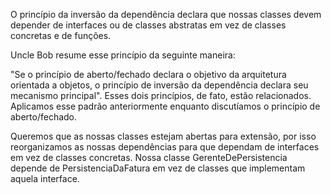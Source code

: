 O princípio da inversão da dependência declara que nossas classes devem depender de interfaces ou de classes abstratas em vez de classes concretas e de funções.

Uncle Bob resume esse princípio da seguinte maneira:

"Se o princípio de aberto/fechado declara o objetivo da arquitetura orientada a objetos, o princípio de inversão da dependência declara seu mecanismo principal".
Esses dois princípios, de fato, estão relacionados. Aplicamos esse padrão anteriormente enquanto discutíamos o princípio de aberto/fechado.

Queremos que as nossas classes estejam abertas para extensão, por isso reorganizamos as nossas dependências para que dependam de interfaces em vez de classes concretas. Nossa classe GerenteDePersistencia depende de PersistenciaDaFatura em vez de classes que implementam aquela interface.
